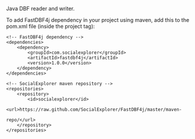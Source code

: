 Java DBF reader and writer.

To add FastDBF4j dependency in your project using maven, add this to the pom.xml file (inside the project tag):

	<!-- FastDBF4j dependency -->
	<dependencies>
		<dependency>
			<groupId>com.socialexplorer</groupId>
			<artifactId>fastdbf4j</artifactId>
			<version>1.0.0</version>
		</dependency>
	</dependencies>

	<!-- SocialExplorer maven repository -->
	<repositories>
		<repository>
			<id>socialexplorer</id>
			<url>https://raw.github.com/SocialExplorer/FastDBF4j/master/maven-

	repo/</url>
		</repository>
	</repositories>